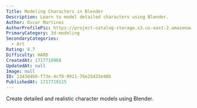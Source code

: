 ```yaml
---
Title: Modeling Characters in Blender
Description: Learn to model detailed characters using Blender.
Author: Oscar Martinez
AuthorProfilePic: https://project-catalog-storage.s3.us-east-2.amazonaws.com/images/pfp.png
PrimaryCategory: 3d-modeling
SecondaryCategories:
  - Art
Rating: 8.7
Difficulty: HARD
CreatedAt: 1717718968
UpdatedAt: null
Image: null
ID: 1343d4b6-f73e-4cf0-9911-76e25d33e48b
PublishedAt: 1717719115
---
```


Create detailed and realistic character models using Blender.
